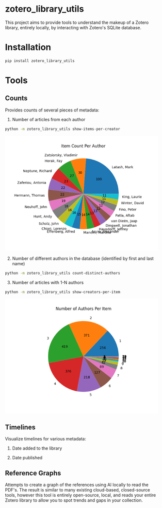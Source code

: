 # zotero_library_utils

This project aims to provide tools to understand the makeup of a Zotero library, entirely locally, by interacting with Zotero's SQLite database.

# Installation
```bash
pip install zotero_library_utils
```

# Tools
## Counts
Provides counts of several pieces of metadata:
    
1. Number of articles from each author
```bash
python -m zotero_library_utils show-items-per-creator
```
![Number of Articles from Top 20 Authors](docs/show_items_per_creator.png)

2. Number of different authors in the database (identified by first and last name)
```bash
python -m zotero_library_utils count-distinct-authors
```

3. Number of articles with 1-N authors
```bash
python -m zotero_library_utils show-creators-per-item
```
![Number of Authors Per Article](docs/show_creators_per_item.png)

## Timelines
Visualize timelines for various metadata:

1. Date added to the library

2. Date published

## Reference Graphs
Attempts to create a graph of the references using AI locally to read the PDF's. The result is similar to many existing cloud-based, closed-source tools, however this tool is entirely open-source, local, and reads your entire Zotero library to allow you to spot trends and gaps in your collection.